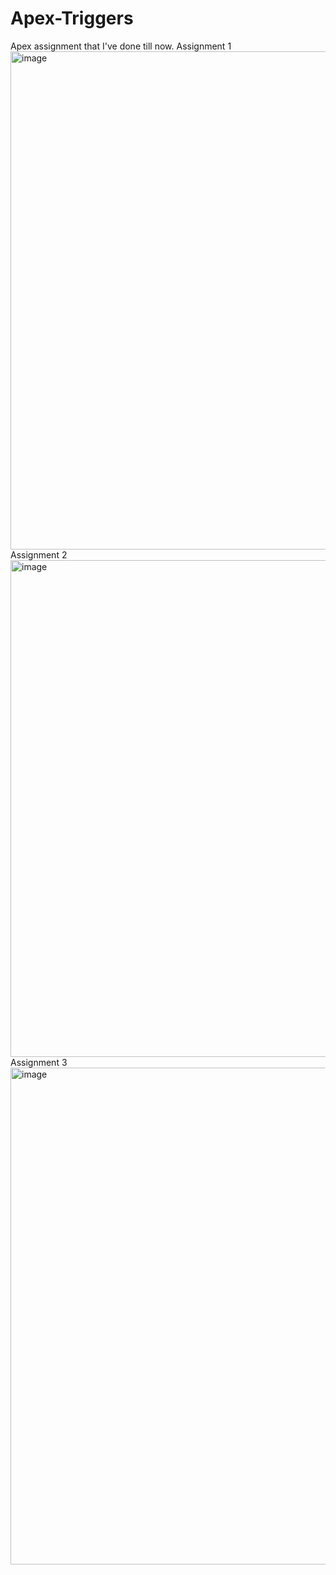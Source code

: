 # Apex-Triggers
Apex assignment that I've done till now.
Assignment 1
<img width="797" alt="image" src="https://user-images.githubusercontent.com/55269093/193119402-512dd861-72c0-476d-a16d-19af9a0543a4.png">
Assignment 2
<img width="795" alt="image" src="https://user-images.githubusercontent.com/55269093/193119537-20c8ffcf-bde8-46c8-b559-ba9e8cc5405b.png">
Assignment 3
<img width="795" alt="image" src="https://user-images.githubusercontent.com/55269093/193119608-393a2827-ac69-478b-be36-600427ceefc9.png">
